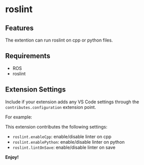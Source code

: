 # roslint

## Features

The extention can run roslint on cpp or python files.

## Requirements

- ROS
- roslint

## Extension Settings

Include if your extension adds any VS Code settings through the `contributes.configuration` extension point.

For example:

This extension contributes the following settings:

* `roslint.enableCpp`: enable/disable linter on cpp
* `roslint.enablePython`: enable/disable linter on python
* `roslint.lintOnSave`: enable/disable linter on save


**Enjoy!**
